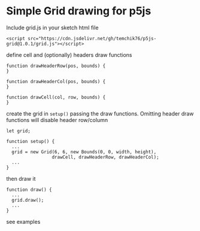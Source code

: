 # Simple Grid drawing for p5js

Include grid.js in your sketch html file

```
<script src="https://cdn.jsdelivr.net/gh/temchik76/p5js-grid@1.0.1/grid.js"></script>
```

define cell and (optionally) headers draw functions

```
function drawHeaderRow(pos, bounds) {
}
```

```
function drawHeaderCol(pos, bounds) {
}
```

```
function drawCell(col, row, bounds) {
}
```

create the grid in `setup()` passing the draw functions. Omitting header draw functions will disable header row/column

```
let grid;

function setup() {
  ...
  grid = new Grid(6, 6, new Bounds(0, 0, width, height),
                 drawCell, drawHeaderRow, drawHeaderCol);
  ...
}
```

then draw it

```
function draw() {
  ...
  grid.draw();
  ...
}
```

see examples
